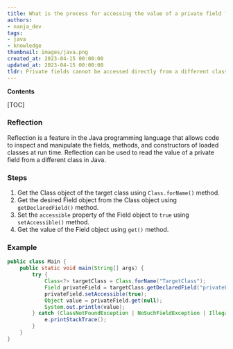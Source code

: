```yaml
---
title: What is the process for accessing the value of a private field from a different class in java?
authors:
- nanja_dev
tags:
- java
- knowledge
thumbnail: images/java.png
created_at: 2023-04-15 00:00:00
updated_at: 2023-04-15 00:00:00
tldr: Private fields cannot be accessed directly from a different class in Java, so a public getter method must be used to read the value.
---
```


**Contents**

[TOC]

### Reflection 
Reflection is a feature in the Java programming language that allows code to inspect and manipulate the fields, methods, and constructors of loaded classes at run time. Reflection can be used to read the value of a private field from a different class in Java. 

### Steps 
1. Get the Class object of the target class using `Class.forName()` method. 
2. Get the desired Field object from the Class object using `getDeclaredField()` method.
3. Set the `accessible` property of the Field object to `true` using `setAccessible()` method.
4. Get the value of the Field object using `get()` method.

### Example

```java
public class Main {
    public static void main(String[] args) {
        try {
            Class<?> targetClass = Class.forName("TargetClass");
            Field privateField = targetClass.getDeclaredField("privateField");
            privateField.setAccessible(true);
            Object value = privateField.get(null);
            System.out.println(value);
        } catch (ClassNotFoundException | NoSuchFieldException | IllegalAccessException e) {
            e.printStackTrace();
        }
    }
}
```
